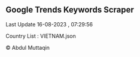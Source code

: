 

## Google Trends Keywords Scraper 
 
Last Update 16-08-2023 , 07:29:56

Country List :
VIETNAM.json



© Abdul Muttaqin 
